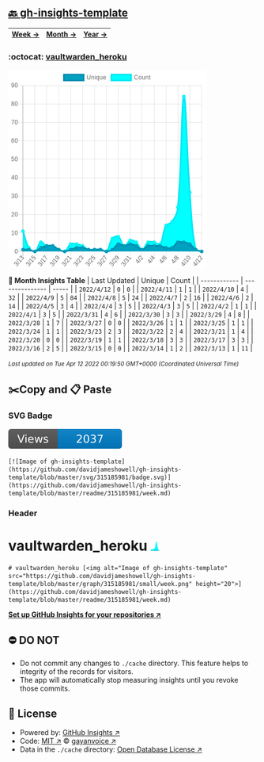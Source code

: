 ## [🔙 gh-insights-template](https://github.com/davidjameshowell/gh-insights-template)
| [**Week →**](https://github.com/davidjameshowell/gh-insights-template/blob/master/readme/315185981/week.md) | [**Month →**](https://github.com/davidjameshowell/gh-insights-template/blob/master/readme/315185981/month.md) | [**Year →**](https://github.com/davidjameshowell/gh-insights-template/blob/master/readme/315185981/year.md) |
 | ------------ | --------------- | ----- |

### :octocat: [vaultwarden_heroku](https://github.com/davidjameshowell/vaultwarden_heroku)
![Image of gh-insights-template](https://github.com/davidjameshowell/gh-insights-template/blob/master/graph/315185981/large/month.png)

**:calendar: Month Insights Table**
| Last Updated | Unique | Count |
 | ------------ | --------------- | ----- |
 | `2022/4/12` |  `0` | `0` |
 | `2022/4/11` |  `1` | `1` |
 | `2022/4/10` |  `4` | `32` |
 | `2022/4/9` |  `5` | `84` |
 | `2022/4/8` |  `5` | `24` |
 | `2022/4/7` |  `2` | `16` |
 | `2022/4/6` |  `2` | `14` |
 | `2022/4/5` |  `3` | `4` |
 | `2022/4/4` |  `3` | `5` |
 | `2022/4/3` |  `3` | `5` |
 | `2022/4/2` |  `1` | `1` |
 | `2022/4/1` |  `3` | `5` |
 | `2022/3/31` |  `4` | `6` |
 | `2022/3/30` |  `3` | `3` |
 | `2022/3/29` |  `4` | `8` |
 | `2022/3/28` |  `1` | `7` |
 | `2022/3/27` |  `0` | `0` |
 | `2022/3/26` |  `1` | `1` |
 | `2022/3/25` |  `1` | `1` |
 | `2022/3/24` |  `1` | `1` |
 | `2022/3/23` |  `2` | `3` |
 | `2022/3/22` |  `2` | `4` |
 | `2022/3/21` |  `1` | `4` |
 | `2022/3/20` |  `0` | `0` |
 | `2022/3/19` |  `1` | `1` |
 | `2022/3/18` |  `3` | `3` |
 | `2022/3/17` |  `3` | `3` |
 | `2022/3/16` |  `2` | `5` |
 | `2022/3/15` |  `0` | `0` |
 | `2022/3/14` |  `1` | `2` |
 | `2022/3/13` |  `1` | `11` |

<small><i>Last updated on Tue Apr 12 2022 00:19:50 GMT+0000 (Coordinated Universal Time)</i></small>

## ✂️Copy and 📋 Paste
### SVG Badge
[![Image of gh-insights-template](https://github.com/davidjameshowell/gh-insights-template/blob/master/svg/315185981/badge.svg)](https://github.com/davidjameshowell/gh-insights-template/blob/master/readme/315185981/week.md)
```readme
[![Image of gh-insights-template](https://github.com/davidjameshowell/gh-insights-template/blob/master/svg/315185981/badge.svg)](https://github.com/davidjameshowell/gh-insights-template/blob/master/readme/315185981/week.md)
```
### Header
# vaultwarden_heroku [<img alt="Image of gh-insights-template" src="https://github.com/davidjameshowell/gh-insights-template/blob/master/graph/315185981/small/week.png" height="20">](https://github.com/davidjameshowell/gh-insights-template/blob/master/readme/315185981/week.md)
```readme
# vaultwarden_heroku [<img alt="Image of gh-insights-template" src="https://github.com/davidjameshowell/gh-insights-template/blob/master/graph/315185981/small/week.png" height="20">](https://github.com/davidjameshowell/gh-insights-template/blob/master/readme/315185981/week.md)
```
[**Set up GitHub Insights for your repositories ↗️**](https://github.com/gayanvoice/github-insights)
## ⛔ DO NOT
- Do not commit any changes to `./cache` directory. This feature helps to integrity of the records for visitors.
- The app will automatically stop measuring insights until you revoke those commits.
## 📄 License
- Powered by: [GitHub Insights ↗️](https://github.com/gayanvoice/github-insights)
- Code: [MIT ↗️](./LICENSE) © [gayanvoice ↗️](https://github.com/gayanvoice)
- Data in the `./cache` directory: [Open Database License ↗️](https://opendatacommons.org/licenses/odbl/1-0/)